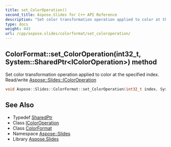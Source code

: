 ```yaml
---
title: set_ColorOperation()
second_title: Aspose.Slides for C++ API Reference
description: "Set color transformation operation applied to color at the specified index. Read/write Aspose::Slides::IColorOperation"
type: docs
weight: 443
url: /cpp/aspose.slides/colorformat/set_coloroperation/
---
```

## ColorFormat::set_ColorOperation(int32_t, System::SharedPtr\<IColorOperation\>) method


Set color transformation operation applied to color at the specified index. Read/write [Aspose::Slides::IColorOperation](../../icoloroperation/)

```cpp
void Aspose::Slides::ColorFormat::set_ColorOperation(int32_t index, System::SharedPtr<IColorOperation> value) override
```

## See Also

* Typedef [SharedPtr](../../system/sharedptr/)
* Class [IColorOperation](../icoloroperation/)
* Class [ColorFormat](./)
* Namespace [Aspose::Slides](../)
* Library [Aspose.Slides](../../)